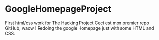 # GoogleHomepageProject
First html/css work for The Hacking Project
Ceci est mon premier repo GitHub, waow !
Redoing the google Homepage just with some HTML and CSS.
